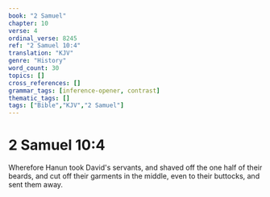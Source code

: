 ```yaml
---
book: "2 Samuel"
chapter: 10
verse: 4
ordinal_verse: 8245
ref: "2 Samuel 10:4"
translation: "KJV"
genre: "History"
word_count: 30
topics: []
cross_references: []
grammar_tags: [inference-opener, contrast]
thematic_tags: []
tags: ["Bible","KJV","2 Samuel"]
---
```


# 2 Samuel 10:4

Wherefore Hanun took David's servants, and shaved off the one half of their beards, and cut off their garments in the middle, even to their buttocks, and sent them away.
